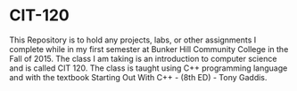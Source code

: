 # CIT-120
This Repository is to hold any projects, labs, or other assignments I complete while in my first semester at Bunker Hill Community College in the Fall of 2015. The class I am taking is an introduction to computer science and is called CIT 120. The class is taught using C++ programming language and with the textbook Starting Out With C++ - (8th ED) - Tony Gaddis.
